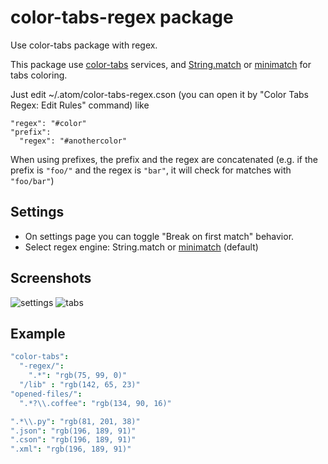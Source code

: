 # color-tabs-regex package

Use color-tabs package with regex.

This package use [color-tabs](https://github.com/paulpflug/color-tabs) services, and [String.match](https://developer.mozilla.org/en-US/docs/Web/JavaScript/Reference/Global_Objects/String/match) or [minimatch](https://github.com/isaacs/minimatch) for tabs coloring.

Just edit ~/.atom/color-tabs-regex.cson (you can open it by "Color Tabs Regex: Edit Rules" command) like

```
"regex": "#color"
"prefix":
  "regex": "#anothercolor"
```

When using prefixes, the prefix and the regex are concatenated (e.g. if the prefix is `"foo/"` and the regex is `"bar"`, it will check for matches with `"foo/bar"`)

## Settings

* On settings page you can toggle "Break on first match" behavior.
* Select regex engine: String.match or [minimatch](https://github.com/isaacs/minimatch) (default)

## Screenshots

![settings](https://cloud.githubusercontent.com/assets/426007/8528492/f276ad2c-241b-11e5-8a72-7102cadef775.png)
![tabs](https://cloud.githubusercontent.com/assets/426007/8528501/f45f3a50-241b-11e5-8a93-9ebf27e33429.png)

## Example

```cson
"color-tabs":
  "-regex/":
    ".*": "rgb(75, 99, 0)"
  "/lib" : "rgb(142, 65, 23)"
"opened-files/":
  ".*?\\.coffee": "rgb(134, 90, 16)"

".*\\.py": "rgb(81, 201, 38)"
".json": "rgb(196, 189, 91)"
".cson": "rgb(196, 189, 91)"
".xml": "rgb(196, 189, 91)"
```
